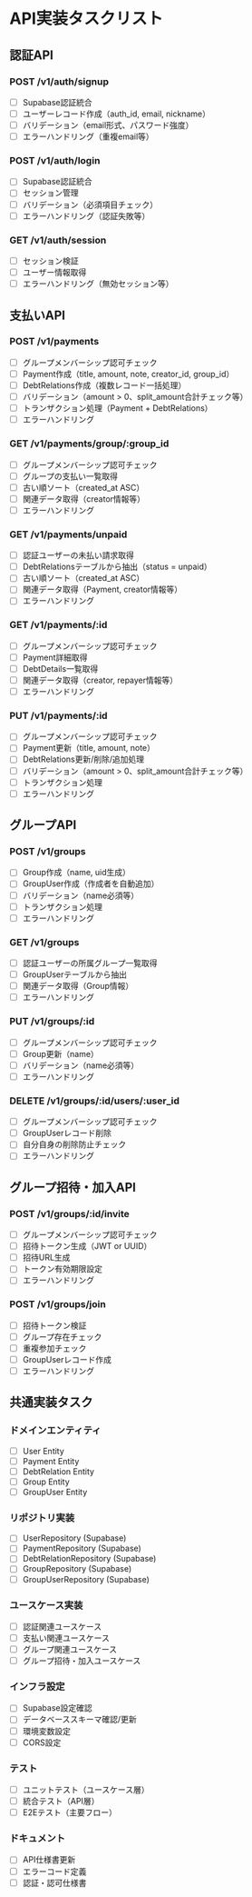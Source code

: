 # API実装タスクリスト

## 認証API

### POST /v1/auth/signup
- [ ] Supabase認証統合
- [ ] ユーザーレコード作成（auth_id, email, nickname）
- [ ] バリデーション（email形式、パスワード強度）
- [ ] エラーハンドリング（重複email等）

### POST /v1/auth/login
- [ ] Supabase認証統合
- [ ] セッション管理
- [ ] バリデーション（必須項目チェック）
- [ ] エラーハンドリング（認証失敗等）

### GET /v1/auth/session
- [ ] セッション検証
- [ ] ユーザー情報取得
- [ ] エラーハンドリング（無効セッション等）

## 支払いAPI

### POST /v1/payments
- [ ] グループメンバーシップ認可チェック
- [ ] Payment作成（title, amount, note, creator_id, group_id）
- [ ] DebtRelations作成（複数レコード一括処理）
- [ ] バリデーション（amount > 0、split_amount合計チェック等）
- [ ] トランザクション処理（Payment + DebtRelations）
- [ ] エラーハンドリング

### GET /v1/payments/group/:group_id
- [ ] グループメンバーシップ認可チェック
- [ ] グループの支払い一覧取得
- [ ] 古い順ソート（created_at ASC）
- [ ] 関連データ取得（creator情報等）
- [ ] エラーハンドリング

### GET /v1/payments/unpaid
- [ ] 認証ユーザーの未払い請求取得
- [ ] DebtRelationsテーブルから抽出（status = unpaid）
- [ ] 古い順ソート（created_at ASC）
- [ ] 関連データ取得（Payment, creator情報等）
- [ ] エラーハンドリング

### GET /v1/payments/:id
- [ ] グループメンバーシップ認可チェック
- [ ] Payment詳細取得
- [ ] DebtDetails一覧取得
- [ ] 関連データ取得（creator, repayer情報等）
- [ ] エラーハンドリング

### PUT /v1/payments/:id
- [ ] グループメンバーシップ認可チェック
- [ ] Payment更新（title, amount, note）
- [ ] DebtRelations更新/削除/追加処理
- [ ] バリデーション（amount > 0、split_amount合計チェック等）
- [ ] トランザクション処理
- [ ] エラーハンドリング

## グループAPI

### POST /v1/groups
- [ ] Group作成（name, uid生成）
- [ ] GroupUser作成（作成者を自動追加）
- [ ] バリデーション（name必須等）
- [ ] トランザクション処理
- [ ] エラーハンドリング

### GET /v1/groups
- [ ] 認証ユーザーの所属グループ一覧取得
- [ ] GroupUserテーブルから抽出
- [ ] 関連データ取得（Group情報）
- [ ] エラーハンドリング

### PUT /v1/groups/:id
- [ ] グループメンバーシップ認可チェック
- [ ] Group更新（name）
- [ ] バリデーション（name必須等）
- [ ] エラーハンドリング

### DELETE /v1/groups/:id/users/:user_id
- [ ] グループメンバーシップ認可チェック
- [ ] GroupUserレコード削除
- [ ] 自分自身の削除防止チェック
- [ ] エラーハンドリング

## グループ招待・加入API

### POST /v1/groups/:id/invite
- [ ] グループメンバーシップ認可チェック
- [ ] 招待トークン生成（JWT or UUID）
- [ ] 招待URL生成
- [ ] トークン有効期限設定
- [ ] エラーハンドリング

### POST /v1/groups/join
- [ ] 招待トークン検証
- [ ] グループ存在チェック
- [ ] 重複参加チェック
- [ ] GroupUserレコード作成
- [ ] エラーハンドリング

## 共通実装タスク

### ドメインエンティティ
- [ ] User Entity
- [ ] Payment Entity
- [ ] DebtRelation Entity
- [ ] Group Entity
- [ ] GroupUser Entity

### リポジトリ実装
- [ ] UserRepository (Supabase)
- [ ] PaymentRepository (Supabase)
- [ ] DebtRelationRepository (Supabase)
- [ ] GroupRepository (Supabase)
- [ ] GroupUserRepository (Supabase)

### ユースケース実装
- [ ] 認証関連ユースケース
- [ ] 支払い関連ユースケース
- [ ] グループ関連ユースケース
- [ ] グループ招待・加入ユースケース

### インフラ設定
- [ ] Supabase設定確認
- [ ] データベーススキーマ確認/更新
- [ ] 環境変数設定
- [ ] CORS設定

### テスト
- [ ] ユニットテスト（ユースケース層）
- [ ] 統合テスト（API層）
- [ ] E2Eテスト（主要フロー）

### ドキュメント
- [ ] API仕様書更新
- [ ] エラーコード定義
- [ ] 認証・認可仕様書